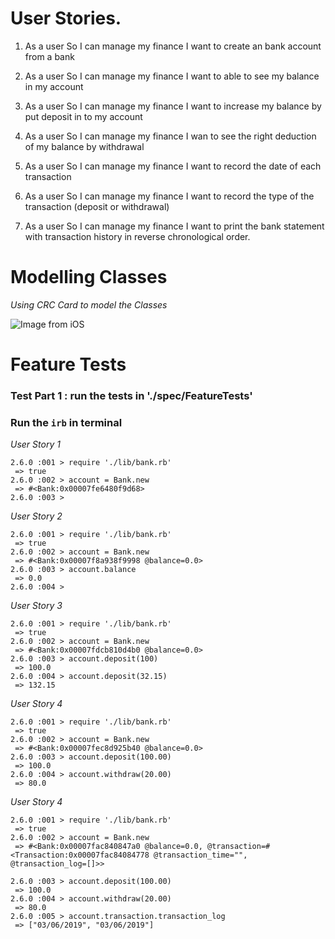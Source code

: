 # User Stories.   
1. As a user
So I can manage my finance
I want to create an bank account from a bank

2. As a user
So I can manage my finance
I want to able to see my balance in my account

3. As a user
So I can manage my finance
I want to increase my balance by put deposit in to my account

4. As a user
So I can manage my finance
I wan to see the right deduction of my balance by withdrawal

5. As a user
So I can manage my finance
I want to record the date of each transaction

6. As a user
So I can manage my finance
I want to record the type of the transaction (deposit or withdrawal)

7. As a user
So I can manage my finance
I want to print the bank statement with transaction history in reverse chronological order.


# Modelling Classes
*Using CRC Card to model the Classes*


![Image from iOS](https://user-images.githubusercontent.com/47269063/58797329-a7ca9a80-85f7-11e9-8ba8-f4ce39917d84.jpg)

# Feature Tests
  ### Test Part 1 : run the tests in './spec/FeatureTests'

  ### Run the ```irb``` in terminal


*User Story 1*

```
2.6.0 :001 > require './lib/bank.rb'
 => true
2.6.0 :002 > account = Bank.new
 => #<Bank:0x00007fe6480f9d68>
2.6.0 :003 >
```


*User Story 2*
```
2.6.0 :001 > require './lib/bank.rb'
 => true
2.6.0 :002 > account = Bank.new
 => #<Bank:0x00007f8a938f9998 @balance=0.0>
2.6.0 :003 > account.balance
 => 0.0
2.6.0 :004 >
```

*User Story 3*
```
2.6.0 :001 > require './lib/bank.rb'
 => true
2.6.0 :002 > account = Bank.new
 => #<Bank:0x00007fdcb810d4b0 @balance=0.0>
2.6.0 :003 > account.deposit(100)
 => 100.0
2.6.0 :004 > account.deposit(32.15)
 => 132.15
```

*User Story 4*
```
2.6.0 :001 > require './lib/bank.rb'
 => true
2.6.0 :002 > account = Bank.new
 => #<Bank:0x00007fec8d925b40 @balance=0.0>
2.6.0 :003 > account.deposit(100.00)
 => 100.0
2.6.0 :004 > account.withdraw(20.00)
 => 80.0
```

*User Story 4*
```
2.6.0 :001 > require './lib/bank.rb'
 => true
2.6.0 :002 > account = Bank.new
 => #<Bank:0x00007fac840847a0 @balance=0.0, @transaction=#<Transaction:0x00007fac84084778 @transaction_time="", @transaction_log=[]>>

2.6.0 :003 > account.deposit(100.00)
 => 100.0
2.6.0 :004 > account.withdraw(20.00)
 => 80.0
2.6.0 :005 > account.transaction.transaction_log
 => ["03/06/2019", "03/06/2019"]
```
